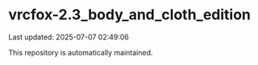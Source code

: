 # vrcfox-2.3_body_and_cloth_edition

Last updated: 2025-07-07 02:49:06

This repository is automatically maintained.
